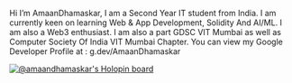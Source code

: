 Hi I’m AmaanDhamaskar,
I am a Second Year IT student from India.
I am currently keen on learning Web & App Development, Solidity And AI/ML.
I am also a Web3 enthusiast.
I am also a part GDSC VIT Mumbai as well as Computer Society Of India VIT Mumbai Chapter.
You can view my Google Developer Profile at : g.dev/AmaanDhamaskar

<!---
AmaanDhamaskar/AmaanDhamaskar is a ✨ special ✨ repository because its `README.md` (this file) appears on your GitHub profile.
You can click the Preview link to take a look at your changes.
--->
[![@amaandhamaskar's Holopin board](https://holopin.io/api/user/board?user=amaandhamaskar)](https://holopin.io/@amaandhamaskar)
